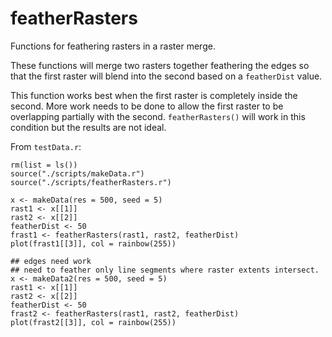 # featherRasters
Functions for feathering rasters in a raster merge.

These functions will merge two rasters together feathering the edges so that the first raster will blend into the second based on a `featherDist` value. 

This function works best when the first raster is completely inside the second. More work needs to be done to allow the first raster to be overlapping partially with the second. `featherRasters()` will work in this condition but the results are not ideal. 

From `testData.r`:

```{r}
rm(list = ls())
source("./scripts/makeData.r")
source("./scripts/featherRasters.r")

x <- makeData(res = 500, seed = 5)
rast1 <- x[[1]]
rast2 <- x[[2]]
featherDist <- 50
frast1 <- featherRasters(rast1, rast2, featherDist)
plot(frast1[[3]], col = rainbow(255))

## edges need work
## need to feather only line segments where raster extents intersect.
x <- makeData2(res = 500, seed = 5)
rast1 <- x[[1]]
rast2 <- x[[2]]
featherDist <- 50
frast2 <- featherRasters(rast1, rast2, featherDist)
plot(frast2[[3]], col = rainbow(255))
```
